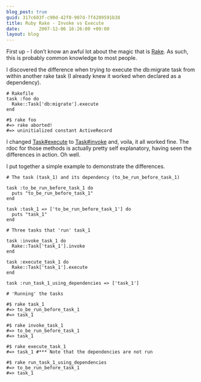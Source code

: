 ```yaml
---
blog_post: true
guid: 317c603f-c90d-42f0-907d-7f4209591b38
title: Ruby Rake - Invoke vs Execute
date:       2007-12-06 16:26:00 +00:00
layout: blog
---
```


First up - I don’t know an awful lot about the magic that is
[Rake](http://rake.rubyforge.org/). As such, this is probably common
knowledge to most people.

I discovered the difference when trying to execute the db:migrate task
from within another rake task (I already knew it worked when declared as
a dependency).

``` code
# Rakefile
task :foo do
  Rake::Task['db:migrate'].execute
end

#$ rake foo
#=> rake aborted!
#=> uninitialized constant ActiveRecord
```

I changed
[Task\#execute](http://rake.rubyforge.org/classes/Rake/Task.html#M000100)
to
[Task\#invoke](http://rake.rubyforge.org/classes/Rake/Task.html#M000098)
and, voila, it all worked fine. The rdoc for those methods is actually
pretty self explanatory, having seen the differences in action. Oh well.

I put together a simple example to demonstrate the differences.

``` code
# The task (task_1) and its dependency (to_be_run_before_task_1)

task :to_be_run_before_task_1 do
  puts "to_be_run_before_task_1"
end

task :task_1 => ['to_be_run_before_task_1'] do
  puts "task_1"
end

# Three tasks that 'run' task_1

task :invoke_task_1 do
  Rake::Task['task_1'].invoke
end

task :execute_task_1 do
  Rake::Task['task_1'].execute
end

task :run_task_1_using_dependencies => ['task_1']

# 'Running' the tasks

#$ rake task_1
#=> to_be_run_before_task_1
#=> task_1

#$ rake invoke_task_1
#=> to_be_run_before_task_1
#=> task_1

#$ rake execute_task_1
#=> task_1 #*** Note that the dependencies are not run

#$ rake run_task_1_using_dependencies
#=> to_be_run_before_task_1
#=> task_1
```
